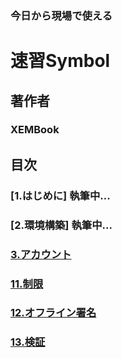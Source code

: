 
### 今日から現場で使える
# 速習Symbol
## 著作者
### XEMBook
## 目次
### [1.はじめに] 執筆中...
### [2.環境構築] 執筆中...
### [3.アカウント](https://github.com/xembook/quick_learning_symbol/blob/main/03_account.md)
### [11.制限](https://github.com/xembook/quick_learning_symbol/blob/main/11_restriction.md)
### [12.オフライン署名](https://github.com/xembook/quick_learning_symbol/blob/main/12_offline_signature.md)
### [13.検証](https://github.com/xembook/quick_learning_symbol/blob/main/13_verify.md)
